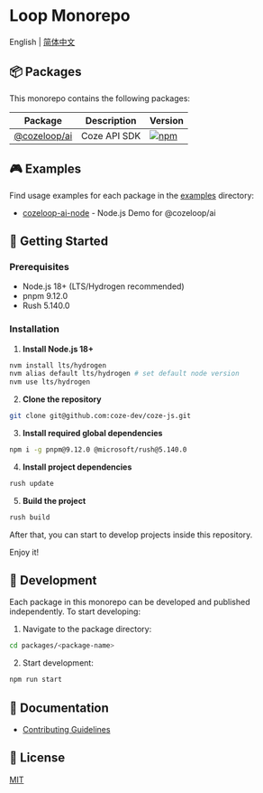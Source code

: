 # Loop Monorepo

English | [简体中文](./README.zh-CN.md)

## 📦 Packages

This monorepo contains the following packages:

| Package | Description | Version |
|---------|------------|---------|
| [@cozeloop/ai](./packages/cozeloop-ai) | Coze API SDK | [![npm](https://img.shields.io/npm/v/@cozeloop/ai.svg)](https://www.npmjs.com/package/@cozeloop/ai) |


## 🎮 Examples

Find usage examples for each package in the [examples](./examples) directory:

- [cozeloop-ai-node](./examples/cozeloop-ai-node) - Node.js Demo for @cozeloop/ai


## 🚀 Getting Started

### Prerequisites

- Node.js 18+ (LTS/Hydrogen recommended)
- pnpm 9.12.0
- Rush 5.140.0

### Installation

1. **Install Node.js 18+**

``` bash
nvm install lts/hydrogen
nvm alias default lts/hydrogen # set default node version
nvm use lts/hydrogen
```

2. **Clone the repository**

``` bash
git clone git@github.com:coze-dev/coze-js.git
```

3. **Install required global dependencies**

``` bash
npm i -g pnpm@9.12.0 @microsoft/rush@5.140.0
```

4. **Install project dependencies**

``` bash
rush update
```

5. **Build the project**

``` bash
rush build
```

After that, you can start to develop projects inside this repository.

Enjoy it!

## 🔨 Development

Each package in this monorepo can be developed and published independently. To start developing:

1. Navigate to the package directory:

``` bash
cd packages/<package-name>
```

2. Start development:

``` bash
npm run start
```

## 📖 Documentation

<!-- - [Official Documentation](https://www.coze.com/docs/developer_guides/nodejs_overview) -->
- [Contributing Guidelines](./CONTRIBUTING.md)
<!-- - [How to publish](./docs/publish.md) -->

## 📄 License

[MIT](./LICENSE)

